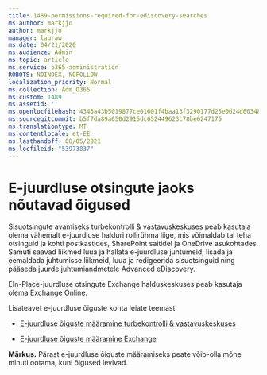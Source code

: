 ```yaml
---
title: 1489-permissions-required-for-ediscovery-searches
ms.author: markjjo
author: markjjo
manager: lauraw
ms.date: 04/21/2020
ms.audience: Admin
ms.topic: article
ms.service: o365-administration
ROBOTS: NOINDEX, NOFOLLOW
localization_priority: Normal
ms.collection: Adm_O365
ms.custom: 1489
ms.assetid: ''
ms.openlocfilehash: 4343a43b5019877ce01601f4baa13f3290177d25e0d24d6034858205966f5f35
ms.sourcegitcommit: b5f7da89a650d2915dc652449623c78be6247175
ms.translationtype: MT
ms.contentlocale: et-EE
ms.lasthandoff: 08/05/2021
ms.locfileid: "53973837"
---
```

# <a name="permissions-required-for-ediscovery-searches"></a>E-juurdluse otsingute jaoks nõutavad õigused

Sisuotsingute avamiseks turbekontrolli & vastavuskeskuses peab kasutaja olema vähemalt e-juurdluse halduri rollirühma liige, mis võimaldab tal teha otsinguid ja kohti postkastides, SharePoint saitidel ja OneDrive asukohtades. Samuti saavad liikmed luua ja hallata e-juurdluse juhtumeid, lisada ja eemaldada juhtumisse liikmeid, luua ja redigeerida sisuotsinguid ning pääseda juurde juhtumiandmetele Advanced eDiscovery.

EIn-Place-juurdluse otsingute Exchange halduskeskuses peab kasutaja olema Exchange Online.

Lisateavet e-juurdluse õiguste kohta leiate teemast 

- [E-juurdluse õiguste määramine turbekontrolli & vastavuskeskuses](https://docs.microsoft.com/microsoft-365/compliance/assign-ediscovery-permissions)

- [E-juurdluse õiguste määramine Exchange](https://docs.microsoft.com/exchange/security-and-compliance/in-place-ediscovery/assign-ediscovery-permissions)

**Märkus.** Pärast e-juurdluse õiguste määramiseks peate võib-olla mõne minuti ootama, kuni õigused levivad.
